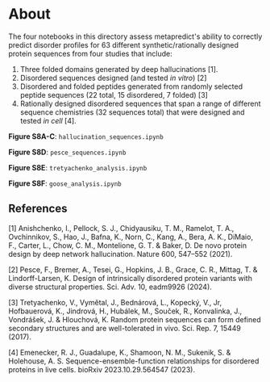 # About
The four notebooks in this directory assess metapredict's ability to correctly predict disorder profiles for 63 different synthetic/rationally designed protein sequences from four studies that include:

1. Three folded domains generated by deep hallucinations [1].
2. Disordered sequences designed (and tested *in vitro*) [2]
3. Disordered and folded peptides generated from randomly selected peptide sequences (22 total, 15 disordered, 7 folded) [3]
4. Rationally designed disordered sequences that span a range of different sequence chemistries (32 sequences total) that were designed and tested *in cell* [4].


**Figure S8A-C**: `hallucination_sequences.ipynb`

**Figure S8D**: `pesce_sequences.ipynb`

**Figure S8E**: `tretyachenko_analysis.ipynb`

**Figure S8F**: `goose_analysis.ipynb`


## References
[1] Anishchenko, I., Pellock, S. J., Chidyausiku, T. M., Ramelot, T. A., Ovchinnikov, S., Hao, J., Bafna, K., Norn, C., Kang, A., Bera, A. K., DiMaio, F., Carter, L., Chow, C. M., Montelione, G. T. & Baker, D. De novo protein design by deep network hallucination. Nature 600, 547–552 (2021).

[2] Pesce, F., Bremer, A., Tesei, G., Hopkins, J. B., Grace, C. R., Mittag, T. & Lindorff-Larsen, K. Design of intrinsically disordered protein variants with diverse structural properties. Sci. Adv. 10, eadm9926 (2024).
  

[3] Tretyachenko, V., Vymětal, J., Bednárová, L., Kopecký, V., Jr, Hofbauerová, K., Jindrová, H., Hubálek, M., Souček, R., Konvalinka, J., Vondrášek, J. & Hlouchová, K. Random protein sequences can form defined secondary structures and are well-tolerated in vivo. Sci. Rep. 7, 15449 (2017).
  
[4] Emenecker, R. J., Guadalupe, K., Shamoon, N. M., Sukenik, S. & Holehouse, A. S. Sequence-ensemble-function relationships for disordered proteins in live cells. bioRxiv 2023.10.29.564547 (2023).
  
